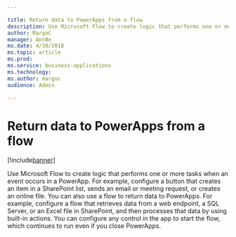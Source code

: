 ```yaml
---

title: Return data to PowerApps from a flow
description: Use Microsoft Flow to create logic that performs one or more tasks when an event occurs in a PowerApp.
author: MargoC
manager: AnnBe
ms.date: 4/30/2018
ms.topic: article
ms.prod: 
ms.service: business-applications
ms.technology: 
ms.author: margoc
audience: Admin

---
```

#  Return data to PowerApps from a flow




[!include[banner](../../../../includes/banner.md)]

Use Microsoft Flow to create logic that performs one or more tasks when an event
occurs in a PowerApp. For example, configure a button that creates an item in a
SharePoint list, sends an email or meeting request, or creates an online file.
You can also use a flow to return data to PowerApps. For example, configure a
flow that retrieves data from a web endpoint, a SQL Server, or an Excel file in
SharePoint, and then processes that data by using built-in actions. You can
configure any control in the app to start the flow, which continues to run even
if you close PowerApps.
